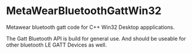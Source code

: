 # MetaWearBluetoothGattWin32
Metawear bluetooth gatt code for C++ Win32 Desktop appplications.

The Gatt Bluetooth API is build for general use.
And should be useable for other bluetooth LE GATT Devices as well.

